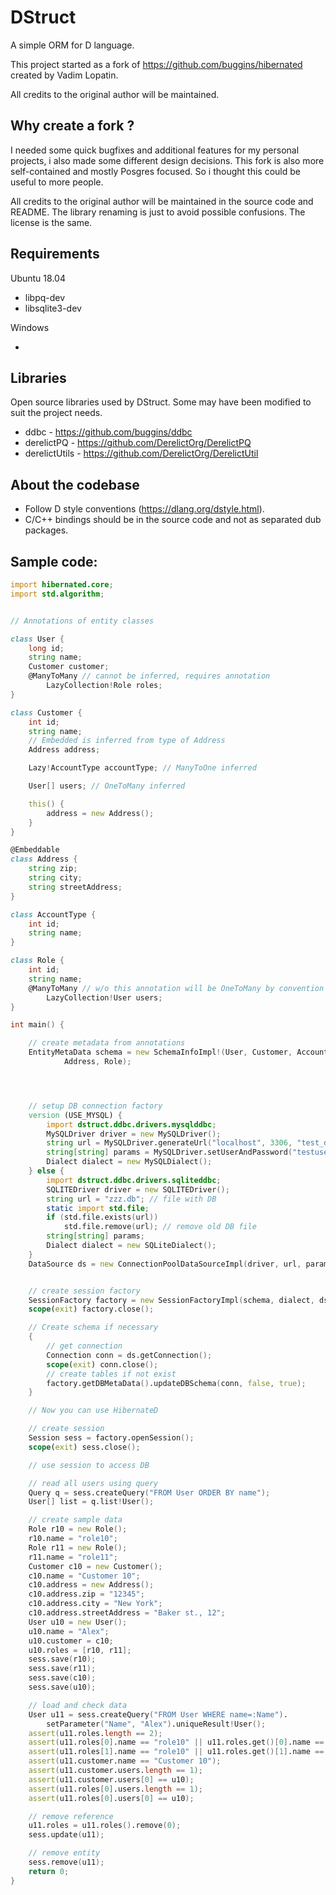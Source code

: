 DStruct
==========

A simple ORM for D language.

This project started as a fork of https://github.com/buggins/hibernated created by Vadim Lopatin.

All credits to the original author will be maintained.

Why create a fork ?
--------------------

I needed some quick bugfixes and additional features for my personal projects, i also made some different design decisions. This fork is also more self-contained and mostly Posgres focused. So i thought this could be useful to more people.

All credits to the original author will be maintained in the source code and README. The library renaming is just to avoid possible confusions. The license is the same.

Requirements
--------------------

Ubuntu 18.04

* libpq-dev
* libsqlite3-dev

Windows 

* 

Libraries
--------------------

Open source libraries used by DStruct. Some may have been modified to suit the project needs.

* ddbc - https://github.com/buggins/ddbc
* derelictPQ - https://github.com/DerelictOrg/DerelictPQ
* derelictUtils - https://github.com/DerelictOrg/DerelictUtil

About the codebase
--------------------

* Follow D style conventions (https://dlang.org/dstyle.html).
* C/C++ bindings should be in the source code and not as separated dub packages.

Sample code:
--------------------

```D
import hibernated.core;
import std.algorithm;


// Annotations of entity classes

class User {
    long id;
    string name;
    Customer customer;
    @ManyToMany // cannot be inferred, requires annotation
        LazyCollection!Role roles;
}

class Customer {
    int id;
    string name;
    // Embedded is inferred from type of Address
    Address address;

    Lazy!AccountType accountType; // ManyToOne inferred

    User[] users; // OneToMany inferred

    this() {
        address = new Address();
    }
}

@Embeddable
class Address {
    string zip;
    string city;
    string streetAddress;
}

class AccountType {
    int id;
    string name;
}

class Role {
    int id;
    string name;
    @ManyToMany // w/o this annotation will be OneToMany by convention
        LazyCollection!User users;
}

int main() {

    // create metadata from annotations
    EntityMetaData schema = new SchemaInfoImpl!(User, Customer, AccountType, 
            Address, Role);




    // setup DB connection factory
    version (USE_MYSQL) {
        import dstruct.ddbc.drivers.mysqlddbc;
        MySQLDriver driver = new MySQLDriver();
        string url = MySQLDriver.generateUrl("localhost", 3306, "test_db");
        string[string] params = MySQLDriver.setUserAndPassword("testuser", "testpasswd");
        Dialect dialect = new MySQLDialect();
    } else {
        import dstruct.ddbc.drivers.sqliteddbc;
        SQLITEDriver driver = new SQLITEDriver();
        string url = "zzz.db"; // file with DB
        static import std.file;
        if (std.file.exists(url))
            std.file.remove(url); // remove old DB file
        string[string] params;
        Dialect dialect = new SQLiteDialect();
    }
    DataSource ds = new ConnectionPoolDataSourceImpl(driver, url, params);


    // create session factory
    SessionFactory factory = new SessionFactoryImpl(schema, dialect, ds);
    scope(exit) factory.close();

    // Create schema if necessary
    {
        // get connection
        Connection conn = ds.getConnection();
        scope(exit) conn.close();
        // create tables if not exist
        factory.getDBMetaData().updateDBSchema(conn, false, true);
    }

    // Now you can use HibernateD

    // create session
    Session sess = factory.openSession();
    scope(exit) sess.close();

    // use session to access DB

    // read all users using query
    Query q = sess.createQuery("FROM User ORDER BY name");
    User[] list = q.list!User();

    // create sample data
    Role r10 = new Role();
    r10.name = "role10";
    Role r11 = new Role();
    r11.name = "role11";
    Customer c10 = new Customer();
    c10.name = "Customer 10";
    c10.address = new Address();
    c10.address.zip = "12345";
    c10.address.city = "New York";
    c10.address.streetAddress = "Baker st., 12";
    User u10 = new User();
    u10.name = "Alex";
    u10.customer = c10;
    u10.roles = [r10, r11];
    sess.save(r10);
    sess.save(r11);
    sess.save(c10);
    sess.save(u10);

    // load and check data
    User u11 = sess.createQuery("FROM User WHERE name=:Name").
        setParameter("Name", "Alex").uniqueResult!User();
    assert(u11.roles.length == 2);
    assert(u11.roles[0].name == "role10" || u11.roles.get()[0].name == "role11");
    assert(u11.roles[1].name == "role10" || u11.roles.get()[1].name == "role11");
    assert(u11.customer.name == "Customer 10");
    assert(u11.customer.users.length == 1);
    assert(u11.customer.users[0] == u10);
    assert(u11.roles[0].users.length == 1);
    assert(u11.roles[0].users[0] == u10);

    // remove reference
    u11.roles = u11.roles().remove(0);
    sess.update(u11);

    // remove entity
    sess.remove(u11);
    return 0;
}
```
